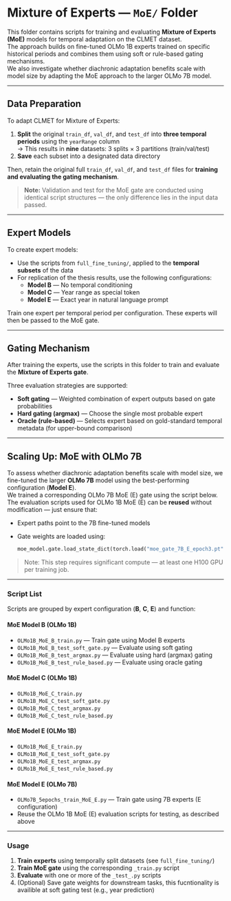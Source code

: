# Mixture of Experts — `MoE/` Folder

This folder contains scripts for training and evaluating **Mixture of Experts (MoE)** models for temporal adaptation on the CLMET dataset.  
The approach builds on fine-tuned OLMo 1B experts trained on specific historical periods and combines them using soft or rule-based gating mechanisms.  
We also investigate whether diachronic adaptation benefits scale with model size by adapting the MoE approach to the larger OLMo 7B model.

---

## Data Preparation

To adapt CLMET for Mixture of Experts:

1. **Split** the original `train_df`, `val_df`, and `test_df` into **three temporal periods** using the `yearRange` column  
   → This results in **nine** datasets: 3 splits × 3 partitions (train/val/test)
2. **Save** each subset into a designated data directory

Then, retain the original full `train_df`, `val_df`, and `test_df` files for **training and evaluating the gating mechanism**.

> **Note:** Validation and test for the MoE gate are conducted using identical script structures — the only difference lies in the input data passed.

---

## Expert Models

To create expert models:

- Use the scripts from `full_fine_tuning/`, applied to the **temporal subsets** of the data
- For replication of the thesis results, use the following configurations:
  - **Model B** — No temporal conditioning
  - **Model C** — Year range as special token
  - **Model E** — Exact year in natural language prompt

Train one expert per temporal period per configuration. These experts will then be passed to the MoE gate.

---

## Gating Mechanism

After training the experts, use the scripts in this folder to train and evaluate the **Mixture of Experts gate**.

Three evaluation strategies are supported:

- **Soft gating** — Weighted combination of expert outputs based on gate probabilities
- **Hard gating (argmax)** — Choose the single most probable expert
- **Oracle (rule-based)** — Selects expert based on gold-standard temporal metadata (for upper-bound comparison)

---

## Scaling Up: MoE with OLMo 7B

To assess whether diachronic adaptation benefits scale with model size, we fine-tuned the larger **OLMo 7B** model using the best-performing configuration (**Model E**).  
We trained a corresponding OLMo 7B MoE (E) gate using the script below. The evaluation scripts used for OLMo 1B MoE (E) can be **reused** without modification — just ensure that:

- Expert paths point to the 7B fine-tuned models
- Gate weights are loaded using:

  ```python
  moe_model.gate.load_state_dict(torch.load("moe_gate_7B_E_epoch3.pt", map_location=device))

> Note: This step requires significant compute — at least one H100 GPU per training job.

---

### Script List

Scripts are grouped by expert configuration (**B**, **C**, **E**) and function:

#### MoE Model B (OLMo 1B)
- `OLMo1B_MoE_B_train.py` — Train gate using Model B experts
- `OLMo1B_MoE_B_test_soft_gate.py` — Evaluate using soft gating
- `OLMo1B_MoE_B_test_argmax.py` — Evaluate using hard (argmax) gating
- `OLMo1B_MoE_B_test_rule_based.py` — Evaluate using oracle gating

#### MoE Model C (OLMo 1B)
- `OLMo1B_MoE_C_train.py`
- `OLMo1B_MoE_C_test_soft_gate.py`
- `OLMo1B_MoE_C_test_argmax.py`
- `OLMo1B_MoE_C_test_rule_based.py`

#### MoE Model E (OLMo 1B)
- `OLMo1B_MoE_E_train.py`
- `OLMo1B_MoE_E_test_soft_gate.py`
- `OLMo1B_MoE_E_test_argmax.py`
- `OLMo1B_MoE_E_test_rule_based.py`

#### MoE Model E (OLMo 7B)
- `OLMo7B_5epochs_train_MoE_E.py` — Train gate using 7B experts (E configuration)
- Reuse the OLMo 1B MoE (E) evaluation scripts for testing, as described above
  
---

### Usage

1. **Train experts** using temporally split datasets (see `full_fine_tuning/`)
2. **Train MoE gate** using the corresponding `_train.py` script
3. **Evaluate** with one or more of the `_test_.py` scripts
4. (Optional) Save gate weights for downstream tasks, this fucntionality is availible at soft gating test (e.g., year prediction)

